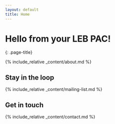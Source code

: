 ```yaml
---
layout: default
title: Home
---
```


<!-- **Message**
{: .message-highlight} -->

# Hello from your LEB PAC!
{: .page-title}

{% include_relative _content/about.md %}

## Stay in the loop
{% include_relative _content/mailing-list.md %}

## Get in touch
{% include_relative _content/contact.md %}